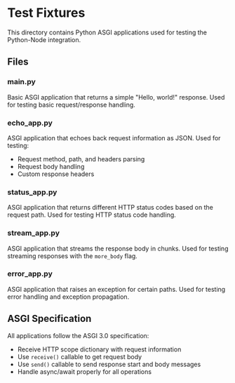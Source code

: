 # Test Fixtures

This directory contains Python ASGI applications used for testing the Python-Node integration.

## Files

### main.py
Basic ASGI application that returns a simple "Hello, world!" response. Used for testing basic request/response handling.

### echo_app.py
ASGI application that echoes back request information as JSON. Used for testing:
- Request method, path, and headers parsing
- Request body handling
- Custom response headers

### status_app.py
ASGI application that returns different HTTP status codes based on the request path. Used for testing HTTP status code handling.

### stream_app.py
ASGI application that streams the response body in chunks. Used for testing streaming responses with the `more_body` flag.

### error_app.py
ASGI application that raises an exception for certain paths. Used for testing error handling and exception propagation.

## ASGI Specification

All applications follow the ASGI 3.0 specification:
- Receive HTTP scope dictionary with request information
- Use `receive()` callable to get request body
- Use `send()` callable to send response start and body messages
- Handle async/await properly for all operations